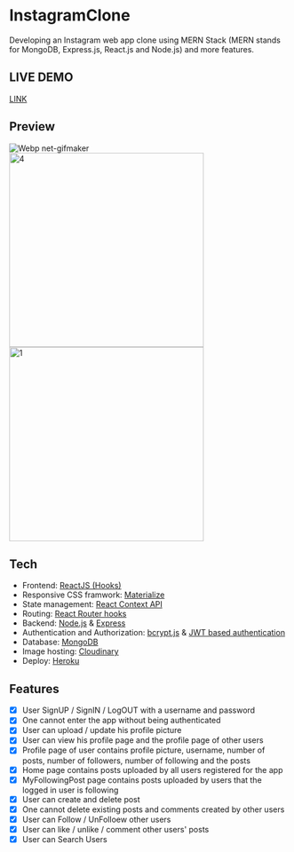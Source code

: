 # InstagramClone  

Developing an Instagram web app clone using MERN Stack (MERN stands for MongoDB, Express.js, React.js and Node.js) and more features.

## LIVE DEMO
[LINK](https://instagram-clone-shir.herokuapp.com/) 

## Preview
   ![Webp net-gifmaker](https://user-images.githubusercontent.com/46241467/98472181-1141d600-21fa-11eb-8d73-a9313cf2b86b.gif)  
        <img width="350" alt="4" src="https://user-images.githubusercontent.com/46241467/98484512-af449900-2218-11eb-8973-d0f1c235b4bb.png">  
        <img width="350" alt="1" src="https://user-images.githubusercontent.com/46241467/98484546-faf74280-2218-11eb-8417-5da7ba2b0447.png">


## Tech
* Frontend: [ReactJS (Hooks)](https://reactjs.org/docs/hooks-intro.html)
* Responsive CSS framwork: [Materialize](https://materializecss.com/)
* State management: [React Context API](https://reactjs.org/docs/context.html)
* Routing: [React Router hooks](https://reactrouter.com/web/api/Hooks)
* Backend: [Node.js](https://nodejs.org/en/) & [Express](https://expressjs.com/)
* Authentication and Authorization: [bcrypt.js](https://www.npmjs.com/package/bcryptjs) & [JWT based authentication](https://jwt.io/introduction/)
* Database: [MongoDB](https://www.mongodb.com/)
* Image hosting: [Cloudinary](https://cloudinary.com/)
* Deploy: [Heroku](https://devcenter.heroku.com/)

## Features
- [x] User SignUP / SignIN / LogOUT with a username and password
- [x] One cannot enter the app without being authenticated
- [x] User can upload / update his profile picture
- [x] User can view his profile page and the profile page of other users
- [x] Profile page of user contains profile picture, username, number of posts, number of followers, number of following and the posts
- [x] Home page contains posts uploaded by all users registered for the app
- [x] MyFollowingPost page contains posts uploaded by users that the logged in user is following
- [x] User can create and delete post
- [x] One cannot delete existing posts and comments created by other users
- [x] User can Follow / UnFolloew other users
- [x] User can like / unlike / comment other users' posts 
- [x] User can Search Users
